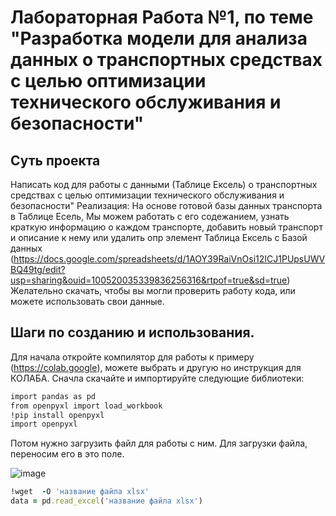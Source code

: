 # Лабораторная Работа №1, по теме "Разработка модели для анализа данных о транспортных средствах с целью оптимизации технического обслуживания и безопасности"
## Суть проекта
Написать код для  работы с данными (Таблице Ексель) о транспортных средствах с целью оптимизации технического обслуживания и безопасности"
 Реализация:
 На основе готовой базы данных транспорта в Таблице Есель, Мы можем работать с его содежанием, узнать краткую информацию о каждом транспорте,  добавить новый транспорт и описание к нему или удалить опр элемент
Таблица Ексель с Базой данных (https://docs.google.com/spreadsheets/d/1AOY39RaiVnOsi12ICJ1PUpsUWVBQ49tg/edit?usp=sharing&ouid=100520035339836256316&rtpof=true&sd=true)
Желательно  скачать, чтобы вы могли проверить работу кода, или можете использовать свои данные.

## Шаги по созданию и использования.
Для начала откройте компилятор для работы к примеру (https://colab.google), можете выбрать и другую но инструкция для КОЛАБА.
Сначла скачайте и импортируйте следующие библиотеки:
```Ruby
import pandas as pd
from openpyxl import load_workbook
!pip install openpyxl
import openpyxl
```
Потом нужно загрузить файл для работы с ним.
Для загрузки файла, переносим его в это поле.

![image](https://github.com/Vokoon/Laba1_Akimov/assets/120046709/11615305-0946-4884-a06e-f311d9691de2)
```Ruby
!wget  -O 'название файла xlsx' 
data = pd.read_excel('название файла xlsx')
```
```Ruby
```
```Ruby
```
```Ruby
```
```Ruby
```

